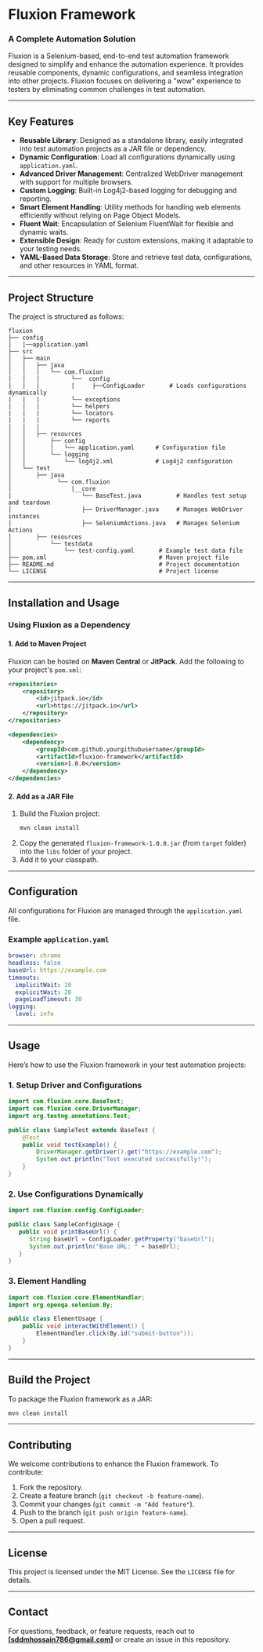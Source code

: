 # **Fluxion Framework**
### A Complete Automation Solution

Fluxion is a Selenium-based, end-to-end test automation framework designed to simplify and enhance the automation experience. It provides reusable components, dynamic configurations, and seamless integration into other projects. Fluxion focuses on delivering a "wow" experience to testers by eliminating common challenges in test automation.

---

## **Key Features**

- **Reusable Library**: Designed as a standalone library, easily integrated into test automation projects as a JAR file or dependency.
- **Dynamic Configuration**: Load all configurations dynamically using `application.yaml`.
- **Advanced Driver Management**: Centralized WebDriver management with support for multiple browsers.
- **Custom Logging**: Built-in Log4j2-based logging for debugging and reporting.
- **Smart Element Handling**: Utility methods for handling web elements efficiently without relying on Page Object Models.
- **Fluent Wait**: Encapsulation of Selenium FluentWait for flexible and dynamic waits.
- **Extensible Design**: Ready for custom extensions, making it adaptable to your testing needs.
- **YAML-Based Data Storage**: Store and retrieve test data, configurations, and other resources in YAML format.

---

## **Project Structure**

The project is structured as follows:

```
fluxion
├── config
|   |──application.yaml
├── src
│   ├── main
│   │   ├── java
│   │   │   └── com.fluxion
|   |   |         └──  config
|   |   |         |     ├──ConfigLoader       # Loads configurations dynamically
|   |   |         └── exceptions
|   |   |         └── helpers
|   |   |         └── locators
|   |   |         └── reports
|   |   |         
│   │   ├── resources
│   │       ├── config
│   │       │   └── application.yaml      # Configuration file
│   │       └── logging
│   │           └── log4j2.xml            # Log4j2 configuration
│   └── test
│       ├── java
│             └── com.fluxion
│                 |__core
|                    └── BaseTest.java          # Handles test setup and teardown
│                    ├── DriverManager.java     # Manages WebDriver instances
│                    ├── SeleniumActions.java   # Manages Selenium Actions
│       ├── resources
│           └── testdata
│               └── test-config.yaml       # Example test data file
├── pom.xml                                # Maven project file
├── README.md                              # Project documentation
└── LICENSE                                # Project license
```

---

## **Installation and Usage**

### **Using Fluxion as a Dependency**
#### 1. Add to Maven Project
Fluxion can be hosted on **Maven Central** or **JitPack**. Add the following to your project's `pom.xml`:

```xml
<repositories>
    <repository>
        <id>jitpack.io</id>
        <url>https://jitpack.io</url>
    </repository>
</repositories>

<dependencies>
    <dependency>
        <groupId>com.github.yourgithubusername</groupId>
        <artifactId>fluxion-framework</artifactId>
        <version>1.0.0</version>
    </dependency>
</dependencies>
```

#### 2. Add as a JAR File
1. Build the Fluxion project:
   ```bash
   mvn clean install
   ```
2. Copy the generated `fluxion-framework-1.0.0.jar` (from `target` folder) into the `libs` folder of your project.
3. Add it to your classpath.

---

## **Configuration**

All configurations for Fluxion are managed through the `application.yaml` file.

### **Example `application.yaml`**
```yaml
browser: chrome
headless: false
baseUrl: https://example.com
timeouts:
  implicitWait: 10
  explicitWait: 20
  pageLoadTimeout: 30
logging:
  level: info
```

---

## **Usage**

Here’s how to use the Fluxion framework in your test automation projects:

### **1. Setup Driver and Configurations**
```java
import com.fluxion.core.BaseTest;
import com.fluxion.core.DriverManager;
import org.testng.annotations.Test;

public class SampleTest extends BaseTest {
    @Test
    public void testExample() {
        DriverManager.getDriver().get("https://example.com");
        System.out.println("Test executed successfully!");
    }
}
```

### **2. Use Configurations Dynamically**

```java
import com.fluxion.config.ConfigLoader;

public class SampleConfigUsage {
   public void printBaseUrl() {
      String baseUrl = ConfigLoader.getProperty("baseUrl");
      System.out.println("Base URL: " + baseUrl);
   }
}
```

### **3. Element Handling**
```java
import com.fluxion.core.ElementHandler;
import org.openqa.selenium.By;

public class ElementUsage {
    public void interactWithElement() {
        ElementHandler.click(By.id("submit-button"));
    }
}
```

---

## **Build the Project**

To package the Fluxion framework as a JAR:
```bash
mvn clean install
```

---

## **Contributing**

We welcome contributions to enhance the Fluxion framework. To contribute:
1. Fork the repository.
2. Create a feature branch (`git checkout -b feature-name`).
3. Commit your changes (`git commit -m "Add feature"`).
4. Push to the branch (`git push origin feature-name`).
5. Open a pull request.

---

## **License**

This project is licensed under the MIT License. See the `LICENSE` file for details.

---

## **Contact**

For questions, feedback, or feature requests, reach out to **[sddmhossain786@gmail.com]** or create an issue in this repository.
